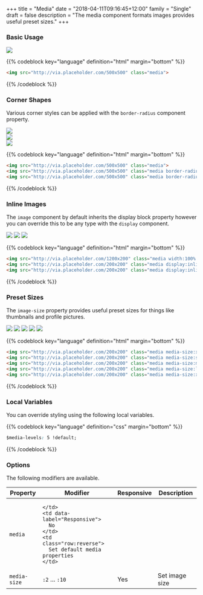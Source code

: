 +++
title = "Media"
date = "2018-04-11T09:16:45+12:00"
family = "Single"
draft = false
description = "The media component formats images provides useful preset sizes."
+++

### Basic Usage

<div class="margin-bottom:u6 max-width:14">
  <img src="http://via.placeholder.com/500x500" class="media">
</div>

{{% codeblock key="language" definition="html" margin="bottom" %}}
```html
<img src="http://via.placeholder.com/500x500" class="media">
```
{{% /codeblock %}}


### Corner Shapes

Various corner styles can be applied with the `border-radius` component property.

<div class="margin-bottom:u6 max-width:10">
  <img src="http://via.placeholder.com/500x500" class="media">
</div>

<div class="margin-bottom:u6 max-width:10">
  <img src="http://via.placeholder.com/500x500" class="media border-radius">
</div>

<div class="margin-bottom:u6 max-width:10">
  <img src="http://via.placeholder.com/500x500" class="media border-radius:round">
</div>

{{% codeblock key="language" definition="html" margin="bottom" %}}
```html
<img src="http://via.placeholder.com/500x500" class="media">
<img src="http://via.placeholder.com/500x500" class="media border-radius">
<img src="http://via.placeholder.com/500x500" class="media border-radius:round">
```
{{% /codeblock %}}

### Inline Images

The `image` component by default inherits the display block property however you can override this to be any type with the `display` component.

<img src="http://via.placeholder.com/1200x200" class="media width:100% margin-bottom:u6">
<img src="http://via.placeholder.com/200x200" class="media display:inline-block">
<img src="http://via.placeholder.com/200x200" class="media display:inline-block">


{{% codeblock key="language" definition="html" margin="bottom" %}}
```html
<img src="http://via.placeholder.com/1200x200" class="media width:100% margin-bottom:u6">
<img src="http://via.placeholder.com/200x200" class="media display:inline-block">
<img src="http://via.placeholder.com/200x200" class="media display:inline-block">
```
{{% /codeblock %}}

### Preset Sizes

The `image-size` property provides useful preset sizes for things like thumbnails and profile pictures.

<img src="http://via.placeholder.com/200x200" class="media media-size:xs margin-bottom:u6">
<img src="http://via.placeholder.com/200x200" class="media media-size:sm margin-bottom:u6">
<img src="http://via.placeholder.com/200x200" class="media media-size:md margin-bottom:u6">
<img src="http://via.placeholder.com/200x200" class="media media-size:lg margin-bottom:u6">
<img src="http://via.placeholder.com/200x200" class="media media-size:xl margin-bottom:u6">

{{% codeblock key="language" definition="html" margin="bottom" %}}
```html
<img src="http://via.placeholder.com/200x200" class="media media-size:xs">
<img src="http://via.placeholder.com/200x200" class="media media-size:sm">
<img src="http://via.placeholder.com/200x200" class="media media-size:md">
<img src="http://via.placeholder.com/200x200" class="media media-size:lg">
<img src="http://via.placeholder.com/200x200" class="media media-size:xl">
```
{{% /codeblock %}}

### Local Variables

You can override styling using the following local variables.

{{% codeblock key="language" definition="css" margin="bottom" %}}
```css
$media-levels: 5 !default;
```
{{% /codeblock %}}

### Options

The following modifiers are available.

<table class="table width:100% table:pile table@sm:unpile">
  <thead>
    <tr>
      <th>
        Property
      </th>
      <th>
        Modifier
      </th>
      <th>
        Responsive
      </th>
      <th>
        Description
      </th>
    </tr>
  </thead>
  <tr>
    <td data-label="Properties">
      <code>media</code>
    </td>
    <td data-label="Attributes">

    </td>
    <td data-label="Responsive">
      No
    </td>
    <td class="row:reverse">
      Set default media properties
    </td>
  </tr>
  <tr>
    <td data-label="Properties">
      <code>media-size</code>
    </td>
    <td data-label="Attributes">
      <code>:2</code> ... <code>:10</code>
    </td>
    <td data-label="Responsive">
      Yes
    </td>
    <td class="row:reverse">
      Set image size
    </td>
  </tr>
</table>
